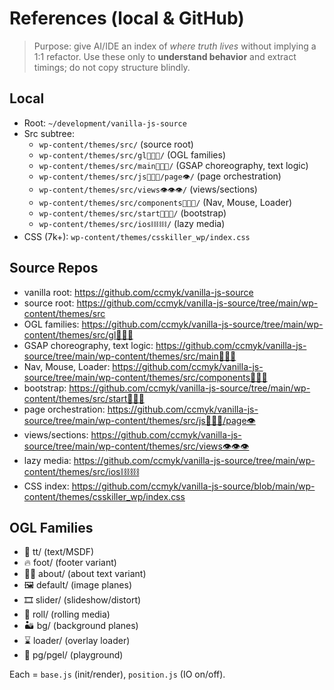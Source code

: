 # References (local & GitHub)

> Purpose: give AI/IDE an index of *where truth lives* without implying a 1:1 refactor. Use these only to **understand behavior** and extract timings; do not copy structure blindly.

## Local
- Root: `~/development/vanilla-js-source`
- Src subtree:
    - `wp-content/themes/src/`                         (source root)
    - `wp-content/themes/src/gl🌊🌊🌊/`                (OGL families)
    - `wp-content/themes/src/main🐙🐙🐙/`              (GSAP choreography, text logic)
    - `wp-content/themes/src/js🧠🧠🧠/page👁️/`         (page orchestration)
    - `wp-content/themes/src/views👁️👁️👁️/`             (views/sections)
    - `wp-content/themes/src/components🦾🦾🦾/`        (Nav, Mouse, Loader)
    - `wp-content/themes/src/start🏁🏁🏁/`             (bootstrap)
    - `wp-content/themes/src/ios⛓️⛓️⛓️/`               (lazy media)
- CSS (7k+): `wp-content/themes/csskiller_wp/index.css`

## Source Repos
- vanilla root: https://github.com/ccmyk/vanilla-js-source
- source root: https://github.com/ccmyk/vanilla-js-source/tree/main/wp-content/themes/src
- OGL families: https://github.com/ccmyk/vanilla-js-source/tree/main/wp-content/themes/src/gl🌊🌊🌊
- GSAP choreography, text logic: https://github.com/ccmyk/vanilla-js-source/tree/main/wp-content/themes/src/main🐙🐙🐙
- Nav, Mouse, Loader: https://github.com/ccmyk/vanilla-js-source/tree/main/wp-content/themes/src/components🦾🦾🦾
- bootstrap: https://github.com/ccmyk/vanilla-js-source/tree/main/wp-content/themes/src/start🏁🏁🏁
- page orchestration: https://github.com/ccmyk/vanilla-js-source/tree/main/wp-content/themes/src/js🧠🧠🧠/page👁️
- views/sections: https://github.com/ccmyk/vanilla-js-source/tree/main/wp-content/themes/src/views👁️👁️👁️
- lazy media: https://github.com/ccmyk/vanilla-js-source/tree/main/wp-content/themes/src/ios⛓️⛓️⛓️
- CSS index: https://github.com/ccmyk/vanilla-js-source/blob/main/wp-content/themes/csskiller_wp/index.css

## OGL Families
- 💬 tt/ (text/MSDF)
- 🔥 foot/ (footer variant)
- 👩‍⚖️ about/ (about text variant)
- 🖼️ default/ (image planes)
- 🎞️ slider/ (slideshow/distort)
- 🎢 roll/ (rolling media)
- 🏜️ bg/ (background planes)
- ⌛️ loader/ (overlay loader)
- 🧮 pg/pgel/ (playground)

Each = `base.js` (init/render), `position.js` (IO on/off).